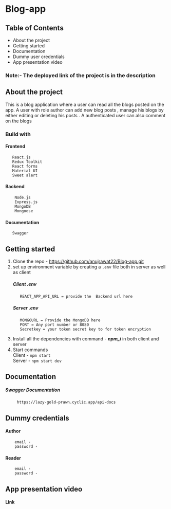 # Blog-app

## Table of Contents
 * About the project
 * Getting started
 * Documentation
 * Dummy user credentials
 * App presentation video 


### Note:-  The deployed link of the project is in the description


## About the project

  This is a blog application where a user can read all the blogs posted on the app. A user with role author can add new blog posts , manage his blogs by either editing or deleting his posts . A authenticated user can also comment on the blogs 

### Build with
   #### Frontend
       React.js
       Redux Toolkit
       React forms 
       Material UI
       Sweet alert

   #### Backend
        Node.js
        Express.js
        MongoDB
        Mongoose

  #### Documentation
       Swagger

## Getting started
  1. Clone the repo - https://github.com/anujrawat22/Blog-app.git
  2. set up environment variable by creating a `.env` file both in server as well as client
      ##### Client .env
            REACT_APP_API_URL = provide the  Backend url here
      ##### Server .env
            MONGOURL = Provide the MongoDB here
            PORT = Any port number or 8080
            Secretkey = your token secret key to for token encryption
 
  3. Install all the dependencies with command - **_npm_i_**  in both client and server
  4. Start commands <br/>
     Client - `npm start` <br/>
     Server - `npm start dev`


## Documentation
   ##### Swagger Documentation
         https://lazy-gold-prawn.cyclic.app/api-docs

## Dummy credentials
   #### Author
        email - 
        password - 

   #### Reader 
        email - 
        password -


## App presentation video 
   #### Link
        

